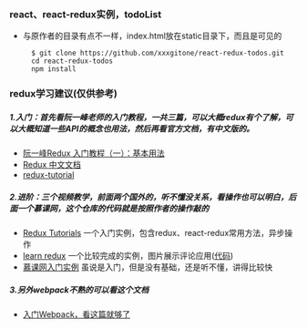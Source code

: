 ### react、react-redux实例，todoList

* 与原作者的目录有点不一样，index.html放在static目录下，而且是可见的

		$ git clone https://github.com/xxxgitone/react-redux-todos.git
		cd react-redux-todos
		npm install

### redux学习建议(仅供参考)
##### 1.入门：首先看阮一峰老师的入门教程，一共三篇，可以大概redux有个了解，可以大概知道一些API的概念也用法，然后再看官方文档，有中文版的。
*  [阮一峰Redux 入门教程（一）：基本用法][1]
*  [Redux 中文文档][2]
*  [redux-tutorial][3]

##### 2.进阶：三个视频教学，前面两个国外的，听不懂没关系，看操作也可以明白，后面一个慕课网，这个仓库的代码就是按照作者的操作敲的
* [Redux Tutorials][4] 一个入门实例，包含redux、react-redux常用方法，异步操作
* [learn redux][5] 一个比较完成的实例，图片展示评论应用([代码][6])
* [慕课网入门实例][7] 虽说是入门，但是没有基础，还是听不懂，讲得比较快

##### 3.另外webpack不熟的可以看这个文档
* [入门Webpack，看这篇就够了][8]


  [1]: http://www.ruanyifeng.com/blog/2016/09/redux_tutorial_part_one_basic_usages.html
  [2]: http://cn.redux.js.org/index.html
  [3]: https://github.com/react-guide/redux-tutorial-cn#redux-tutorial
  [4]: https://www.youtube.com/watch?v=1w-oQ-i1XB8&list=PLoYCgNOIyGADILc3iUJzygCqC8Tt3bRXt
  [5]: https://www.youtube.com/watch?v=hmwBow1PUuo&list=PLu8EoSxDXHP5uyzEWxdlr9WQTJJIzr6jy
  [6]: https://github.com/xxxgitone/learn-redux
  [7]: http://www.imooc.com/learn/744
  [8]: http://www.jianshu.com/p/42e11515c10f#